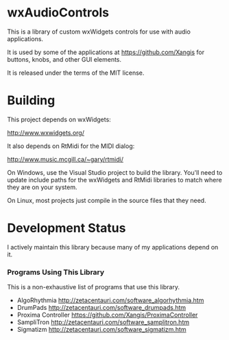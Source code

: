 # wxAudioControls

This is a library of custom wxWidgets controls for use with audio applications.

It is used by some of the applications at https://github.com/Xangis for buttons,
knobs, and other GUI elements.

It is released under the terms of the MIT license.

# Building

This project depends on wxWidgets:

http://www.wxwidgets.org/

It also depends on RtMidi for the MIDI dialog:

http://www.music.mcgill.ca/~gary/rtmidi/

On Windows, use the Visual Studio project to build the library. You'll need to update
include paths for the wxWidgets and RtMidi libraries to match where they are on your
system.

On Linux, most projects just compile in the source files that they need.

# Development Status

I actively maintain this library because many of my applications depend on it.

### Programs Using This Library

This is a non-exhaustive list of programs that use this library.

- AlgoRhythmia http://zetacentauri.com/software_algorhythmia.htm
- DrumPads http://zetacentauri.com/software_drumpads.htm
- Proxima Controller https://github.com/Xangis/ProximaController
- SampliTron http://zetacentauri.com/software_samplitron.htm
- Sigmatizm http://zetacentauri.com/software_sigmatizm.htm
